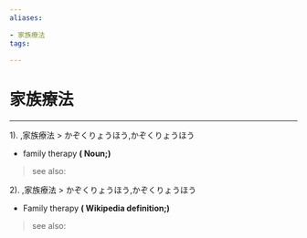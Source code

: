 ```yaml
---
aliases:
    
- 家族療法
tags:
    
---
```


# 家族療法
---
1).
,家族療法 > かぞくりょうほう,かぞくりょうほう

- family therapy
**( Noun;)**
> see also: 
            
2).
,家族療法 > かぞくりょうほう,かぞくりょうほう

- Family therapy
**( Wikipedia definition;)**
> see also: 
            